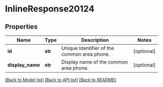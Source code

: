 # InlineResponse20124

## Properties
Name | Type | Description | Notes
------------ | ------------- | ------------- | -------------
**id** | **str** | Unique Identifier of the common area phone. | [optional] 
**display_name** | **str** | Display name of the common area phone. | [optional] 

[[Back to Model list]](../README.md#documentation-for-models) [[Back to API list]](../README.md#documentation-for-api-endpoints) [[Back to README]](../README.md)

